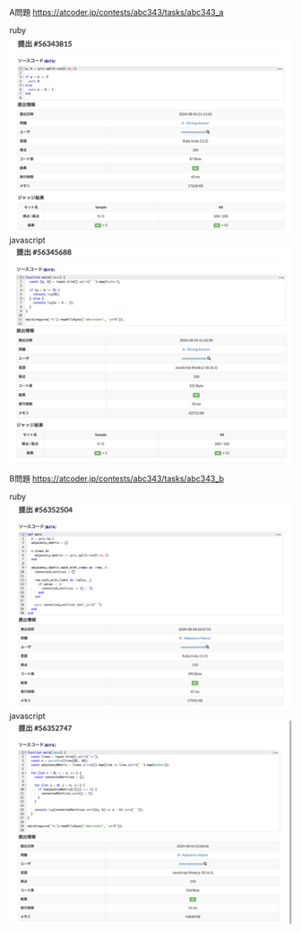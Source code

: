 A問題
https://atcoder.jp/contests/abc343/tasks/abc343_a

ruby
![alt text](a_ruby.png)
javascript
![alt text](a_javascript.png)


B問題
https://atcoder.jp/contests/abc343/tasks/abc343_b

ruby
![alt text](b_ruby.png)
javascript
![alt text](b_javascript.png)